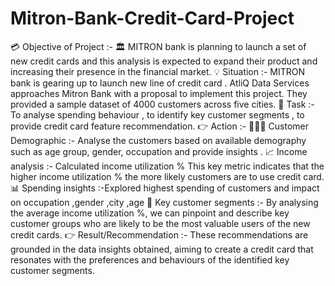 # Mitron-Bank-Credit-Card-Project
💳 Objective of Project :-  🏛 MITRON bank is planning to launch a set of new credit cards and this analysis is expected to expand their product  and increasing their presence in the financial market.
💡 Situation :- MITRON bank is gearing up to launch new line of credit card . AtliQ Data Services approaches Mitron Bank with a proposal to implement this project. They provided a sample dataset of 4000 customers across five cities.
📝 Task :- To analyse spending behaviour , to identify key customer segments , to provide credit card feature recommendation.
👉 Action :- 
👩‍👧‍👧 Customer Demographic :- Analyse the customers based on available demography such as age group, gender, occupation  and provide insights .
📈 Income analysis :- Calculated income utilization %  This key metric indicates that the higher income utilization % the more likely customers are to use credit card.
📊 Spending insights :-Explored  highest spending  of customers and impact on occupation ,gender ,city ,age 
📍 Key customer segments :- By analysing the average income utilization %, we can pinpoint and describe key customer groups who are likely to be the most valuable users of the new credit cards. 
👉 Result/Recommendation :- These recommendations are grounded in the data insights obtained, aiming to create a credit card that resonates with the preferences and behaviours of the identified key customer segments.
